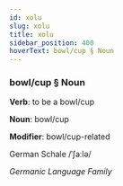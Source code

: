 ```yaml
---
id: xolu
slug: xolu
title: xolu
sidebar_position: 400
hoverText: bowl/cup § Noun
---
```


### bowl/cup § Noun

**Verb**: to be a bowl/cup

**Noun**: bowl/cup

**Modifier**: bowl/cup-related

German Schale /ˈʃaːlə/

*Germanic Language Family*